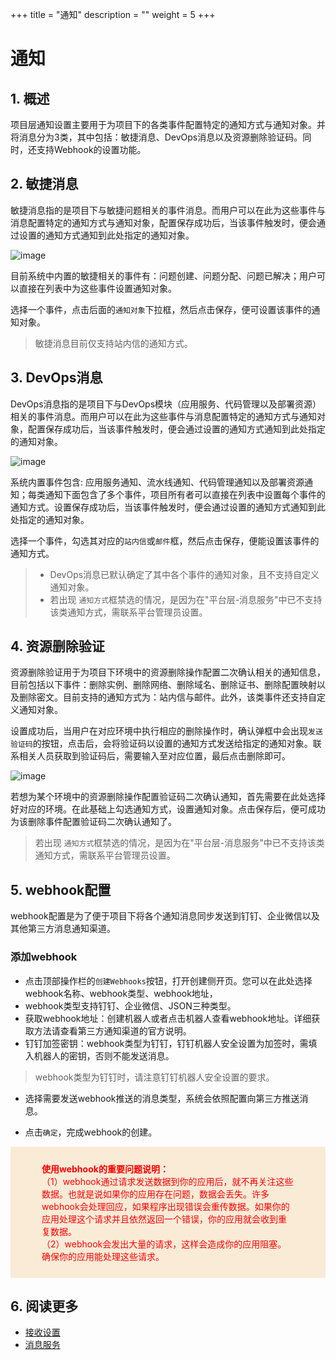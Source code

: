 +++
title = "通知"
description = ""
weight = 5
+++

# 通知

## 1. 概述

项目层通知设置主要用于为项目下的各类事件配置特定的通知方式与通知对象。并将消息分为3类，其中包括：敏捷消息、DevOps消息以及资源删除验证码。同时，还支持Webhook的设置功能。

## 2. 敏捷消息

敏捷消息指的是项目下与敏捷问题相关的事件消息。而用户可以在此为这些事件与消息配置特定的通知方式与通知对象，配置保存成功后，当该事件触发时，便会通过设置的通知方式通知到此处指定的通知对象。  
  
![image](/docs/user-guide/settings/image/agile-message.jpg)  

目前系统中内置的敏捷相关的事件有：问题创建、问题分配、问题已解决；用户可以直接在列表中为这些事件设置通知对象。    

选择一个事件，点击后面的`通知对象`下拉框，然后点击保存，便可设置该事件的通知对象。

<blockquote class="note"> 
 敏捷消息目前仅支持站内信的通知方式。
</blockquote>


## 3. DevOps消息

DevOps消息指的是项目下与DevOps模块（应用服务、代码管理以及部署资源）相关的事件消息。而用户可以在此为这些事件与消息配置特定的通知方式与通知对象，配置保存成功后，当该事件触发时，便会通过设置的通知方式通知到此处指定的通知对象。   

![image](/docs/user-guide/settings/image/devops-message.jpg)  

系统内置事件包含: 应用服务通知、流水线通知、代码管理通知以及部署资源通知；每类通知下面包含了多个事件，项目所有者可以直接在列表中设置每个事件的通知方式。设置保存成功后，当该事件触发时，便会通过设置的通知方式通知到此处指定的通知对象。  

选择一个事件，勾选其对应的`站内信`或`邮件`框，然后点击保存，便能设置该事件的通知方式。


> - DevOps消息已默认确定了其中各个事件的通知对象，且不支持自定义通知对象。     
> - 若出现 `通知方式`框禁选的情况，是因为在"平台层-消息服务"中已不支持该类通知方式，需联系平台管理员设置。



## 4. 资源删除验证

资源删除验证用于为项目下环境中的资源删除操作配置二次确认相关的通知信息，目前包括以下事件：删除实例、删除网络、删除域名、删除证书、删除配置映射以及删除密文。目前支持的通知方式为：站内信与邮件。此外，该类事件还支持自定义通知对象。

设置成功后，当用户在对应环境中执行相应的删除操作时，确认弹框中会出现`发送验证码`的按钮，点击后，会将验证码以设置的通知方式发送给指定的通知对象。联系相关人员获取到验证码后，需要输入至对应位置，最后点击删除即可。   

![image](/docs/user-guide/settings/image/resource-delete.jpg)    


若想为某个环境中的资源删除操作配置验证码二次确认通知，首先需要在此处选择好对应的环境。在此基础上勾选通知方式，设置通知对象。点击保存后，便可成功为该删除事件配置验证码二次确认通知了。


<blockquote class="note">     

若出现 `通知方式`框禁选的情况，是因为在"平台层-消息服务"中已不支持该类通知方式，需联系平台管理员设置。
</blockquote>


## 5. webhook配置

webhook配置是为了便于项目下将各个通知消息同步发送到钉钉、企业微信以及其他第三方消息通知渠道。

### 添加webhook

- 点击顶部操作栏的`创建Webhooks`按钮，打开创建侧开页。您可以在此处选择webhook名称、webhook类型、webhook地址，
- webhook类型支持钉钉、企业微信、JSON三种类型。
- 获取webhook地址：创建机器人或者点击机器人查看webhook地址。详细获取方法请查看第三方通知渠道的官方说明。
- 钉钉加签密钥：webhook类型为钉钉，钉钉机器人安全设置为加签时，需填入机器人的密钥，否则不能发送消息。

<blockquote class="note">     
webhook类型为钉钉时，请注意钉钉机器人安全设置的要求。
</blockquote>

- 选择需要发送webhook推送的消息类型，系统会依照配置向第三方推送消息。

- 点击`确定`，完成webhook的创建。


<div style="background-color:AntiqueWhite;color:red;padding:25px 50px">
    <p style="padding:0px;margin:0px;font-weight:bold">使用webhook的重要问题说明：</p>
（1）webhook通过请求发送数据到你的应用后，就不再关注这些数据。也就是说如果你的应用存在问题，数据会丢失。许多webhook会处理回应，如果程序出现错误会重传数据。如果你的应用处理这个请求并且依然返回一个错误，你的应用就会收到重复数据。<br>
（2）webhook会发出大量的请求，这样会造成你的应用阻塞。确保你的应用能处理这些请求。</div>


## 6. 阅读更多

- [接收设置](../../person/notify_setting/)
- [消息服务](../../manager-guide/system-configuration/message/)
